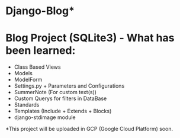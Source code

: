 # Django-Blog*


# Blog Project (SQLite3) - What has been learned:

- Class Based Views
- Models
- ModelForm
- Settings.py + Parameters and Configurations
- SummerNote (For custom text(s))
- Custom Querys for filters in DataBase
- Standards
- Templates (Include + Extends + Blocks)
- django-stdimage module


*This project will be uploaded in GCP (Google Cloud Platform) soon.
